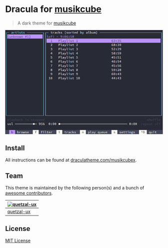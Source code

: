 # Dracula for [musikcube](https://github.com/clangen/musikcube)

>A dark theme for [musikcube](https://github.com/clangen/musikcube)

![Screenshot](./screenshot.png)

## Install

All instructions can be found at [draculatheme.com/musikcubex](https://draculatheme.com/musikcube).

## Team

This theme is maintained by the following person(s) and a bunch of [awesome contributors](https://github.com/dracula/musikcube/graphs/contributors).

[![quetzal-ux](https://github.com/quetzal-ux.png?size=100)](https://github.com/quetzal-ux) |
--- |
[quetzal-ux](https://github.com/quetzal-ux) |

## License

[MIT License](./LICENSE)
